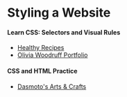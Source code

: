 # Styling a Website
#### Learn CSS: Selectors and Visual Rules
* [Healthy Recipes](https://rawgit.com/ailobe/Codecademy-Pro/master/2-Styling-a-Website/Healthy-Recipes/index.html)
* [Olivia Woodruff Portfolio](https://raw.githack.com/ailobe/Codecademy-Pro/master/2-Styling-a-Website/Olivia-Woodruff-Portfolio/index.html)
#### CSS and HTML Practice
* [Dasmoto's Arts & Crafts](https://raw.githack.com/ailobe/Codecademy-Pro/master/2-Styling-a-Website/Dasmotos-Arts-n-Crafts/index.html)
